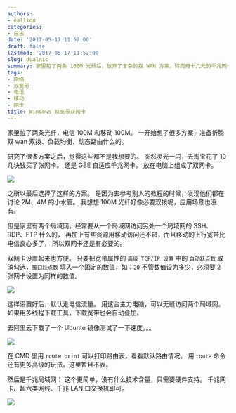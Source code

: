 ```yaml
---
authors:
- eallion
categories:
- 日志
date: '2017-05-17 11:52:00'
draft: false
lastmod: '2017-05-17 11:52:00'
slug: dualnic
summary: 家里拉了两条 100M 光纤后，放弃了复杂的双 WAN 方案，转而用十几元的千兆网卡实现双网卡配置。通过固定跃点数设置，默认走电信流量同时无缝访问双局域网，多线程下载还能叠加带宽。千兆局域网只需基础硬件支持即可实现。这种简洁方案完美满足了跨网访问和带宽利用需求！
tags:
- 网络
- 双宽带
- 电信
- 移动
- 网卡
title: Windows 双宽带双网卡
---
```

家里拉了两条光纤，电信 100M 和移动 100M。
一开始想了很多方案，准备折腾双 wan 双拨、负载均衡、动态路由什么的。

研究了很多方案之后，觉得这些都不是我想要的。
突然灵光一闪，去淘宝花了 10 几块钱买了张网卡。
还是 GBE 自适应千兆网卡。
放在电脑上组成了双网卡。

![](/assets/images/posts/2017/05/17/256815267.png)

之所以最后选择了这样的方案。
是因为去参考别人的教程的时候，发现他们都在讨论 2M、4M 的小水管。
我想想 100M 光纤好像必要双拨呢，应用场景也没有。

但是家里有两个局域网，经常要从一个局域网访问另处一个局域网的 SSH、RDP、FTP 什么的，
再加上有些资源用移动访问还不错，而且移动的上行宽带比电信良心多了，
所以双网卡还是有必要的。

双网卡设置起来也方便。
只要把宽带属性的 `高级 TCP/IP 设置` 中的 `自动跃点数` 取消勾选，`接口跃点数` 填入一个固定的数值，如：`20`
不管数值设为多少，必须要 2 张网卡设置为同样的数值。

![](/assets/images/posts/2017/05/17/1204207163.png)

这样设置好后，默认走电信流量。
用这台主力电脑，可以无缝访问两个局域网。
如果用多线程下载工具，下载宽带也会自动叠加。

去阿里云下载了一个 Ubuntu 镜像测试了一下速度。。。

![](/assets/images/posts/2017/05/17/249153887.png)

在 CMD 里用 `route print` 可以打印路由表，看看默认路由情况。
用 `route` 命令还有更多高级的玩法。这里暂且不表。

然后是千兆局域网：
这个更简单，没有什么技术含量，只需要硬件支持。
千兆网卡、超六类网线、千兆 LAN 口交换机即可。

![](/assets/images/posts/2017/05/17/4038504302.png)